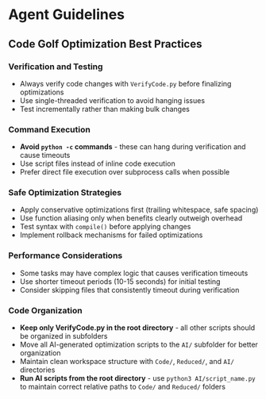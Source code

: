 # Agent Guidelines

## Code Golf Optimization Best Practices

### Verification and Testing
- Always verify code changes with `VerifyCode.py` before finalizing optimizations
- Use single-threaded verification to avoid hanging issues
- Test incrementally rather than making bulk changes

### Command Execution
- **Avoid `python -c` commands** - these can hang during verification and cause timeouts
- Use script files instead of inline code execution
- Prefer direct file execution over subprocess calls when possible

### Safe Optimization Strategies
- Apply conservative optimizations first (trailing whitespace, safe spacing)
- Use function aliasing only when benefits clearly outweigh overhead
- Test syntax with `compile()` before applying changes
- Implement rollback mechanisms for failed optimizations

### Performance Considerations
- Some tasks may have complex logic that causes verification timeouts
- Use shorter timeout periods (10-15 seconds) for initial testing
- Consider skipping files that consistently timeout during verification

### Code Organization
- **Keep only VerifyCode.py in the root directory** - all other scripts should be organized in subfolders
- Move all AI-generated optimization scripts to the `AI/` subfolder for better organization
- Maintain clean workspace structure with `Code/`, `Reduced/`, and `AI/` directories
- **Run AI scripts from the root directory** - use `python3 AI/script_name.py` to maintain correct relative paths to `Code/` and `Reduced/` folders